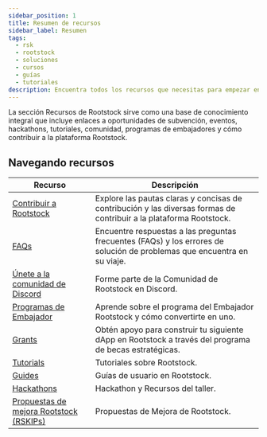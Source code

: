 ```yaml
---
sidebar_position: 1
title: Resumen de recursos
sidebar_label: Resumen
tags:
  - rsk
  - rootstock
  - soluciones
  - cursos
  - guías
  - tutoriales
description: Encuentra todos los recursos que necesitas para empezar en rootstock si eres de un entorno de desarrollador, un colaborador de código abierto, un startup, o simplemente buscando aprender a través de tutoriales o cursos.
---
```


La sección Recursos de Rootstock sirve como una base de conocimiento integral que incluye enlaces a oportunidades de subvención, eventos, hackathons, tutoriales, comunidad, programas de embajadores y cómo contribuir a la plataforma Rootstock.

## Navegando recursos

| Recurso                                                                                          | Descripción                                                                                                                                                 |
| ------------------------------------------------------------------------------------------------ | ----------------------------------------------------------------------------------------------------------------------------------------------------------- |
| [Contribuir a Rootstock](/resources/contribute/)                                                 | Explore las pautas claras y concisas de contribución y las diversas formas de contribuir a la plataforma Rootstock.                         |
| [FAQs](/resources/faqs/)                                                                         | Encuentre respuestas a las preguntas frecuentes (FAQs) y los errores de solución de problemas que encuentra en su viaje. |
| [Únete a la comunidad de Discord](https://discord.com/invite/rootstock)                          | Forme parte de la Comunidad de Rootstock en Discord.                                                                                        |
| [Programas de Embajador](https://rootstock.io/ambassadors-program/)                              | Aprende sobre el programa del Embajador Rootstock y cómo convertirte en uno.                                                                |
| [Grants](https://rootstock.io/grants/)                                                           | Obtén apoyo para construir tu siguiente dApp en Rootstock a través del programa de becas estratégicas.                                      |
| [Tutorials](/recursos/tutorials/)                                                                | Tutoriales sobre Rootstock.                                                                                                                 |
| [Guides](/resources/guides/)                                                                     | Guías de usuario en Rootstock.                                                                                                              |
| [Hackathons](/recursos/hackathon/)                                                               | Hackathon y Recursos del taller.                                                                                                            |
| [Propuestas de mejora Rootstock (RSKIPs)](https://github.com/rsksmart/RSKIPs) | Propuestas de Mejora de Rootstock.                                                                                                          |